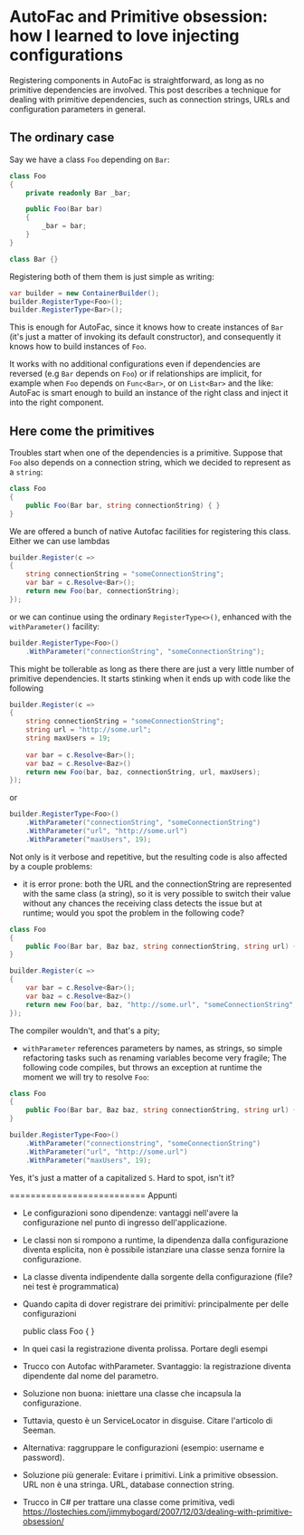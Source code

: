 AutoFac and Primitive obsession: how I learned to love injecting configurations
===============================================================================

Registering components in AutoFac is straightforward, as long as no primitive dependencies are involved. This post describes a technique for dealing with primitive dependencies, such as connection strings, URLs and configuration parameters in general.

## The ordinary case

Say we have a class `Foo` depending on `Bar`: 

```csharp
class Foo
{
    private readonly Bar _bar;

    public Foo(Bar bar)
    {
        _bar = bar;
    }
}

class Bar {}
```

Registering both of them them is just simple as writing:

```csharp
var builder = new ContainerBuilder();
builder.RegisterType<Foo>();
builder.RegisterType<Bar>();
```

This is enough for AutoFac, since it knows how to create instances of `Bar` (it's just a matter of invoking its default constructor), and consequently it knows how to build instances of `Foo`.

It works with no additional configurations even if dependencies are reversed (e.g `Bar` depends on `Foo`) or if relationships are implicit, for example when `Foo` depends on `Func<Bar>`, or on `List<Bar>` and the like: AutoFac is smart enough to build an instance of the right class and inject it into the right component.

## Here come the primitives

Troubles start when one of the dependencies is a primitive. Suppose that `Foo` also depends on a connection string, which we decided to represent as a `string`:

```csharp
class Foo
{
    public Foo(Bar bar, string connectionString) { }
}
```

We are offered a bunch of native Autofac facilities for registering this class. Either we can use lambdas

```csharp
builder.Register(c =>
{
    string connectionString = "someConnectionString";
    var bar = c.Resolve<Bar>();
    return new Foo(bar, connectionString);
});
```

or we can continue using the ordinary `RegisterType<>()`, enhanced with the `withParameter()` facility:

```csharp
builder.RegisterType<Foo>()
    .WithParameter("connectionString", "someConnectionString");
```

This might be tollerable as long as there there are just a very little number of primitive dependencies. It starts stinking when it ends up with code like the following


```csharp
builder.Register(c =>
{
    string connectionString = "someConnectionString";
    string url = "http://some.url";
    string maxUsers = 19;
    
    var bar = c.Resolve<Bar>();
    var baz = c.Resolve<Baz>()
    return new Foo(bar, baz, connectionString, url, maxUsers);
});
```

or

```csharp
builder.RegisterType<Foo>()
	.WithParameter("connectionString", "someConnectionString")
	.WithParameter("url", "http://some.url")
	.WithParameter("maxUsers", 19);
```

Not only is it verbose and repetitive, but the resulting code is also affected by a couple problems:

* it is error prone: both the URL and the connectionString are represented with the same class (a string), so it is very possible to switch their value without any chances the receiving class detects the issue but at runtime; would you spot the problem in the following code?

```csharp
class Foo
{
    public Foo(Bar bar, Baz baz, string connectionString, string url) { }
}

builder.Register(c =>
{
    var bar = c.Resolve<Bar>();
    var baz = c.Resolve<Baz>()
    return new Foo(bar, baz, "http://some.url", "someConnectionString", 19);
});
```

The compiler wouldn't, and that's a pity;

* `withParameter` references parameters by names, as strings, so simple refactoring tasks such as renaming variables become very fragile;
The following code compiles, but throws an exception at runtime the moment we will try to resolve `Foo`:


```csharp
class Foo
{
    public Foo(Bar bar, Baz baz, string connectionString, string url) { }
}

builder.RegisterType<Foo>()
	.WithParameter("connectionstring", "someConnectionString")
	.WithParameter("url", "http://some.url")
	.WithParameter("maxUsers", 19);
```

Yes, it's just a matter of a capitalized `S`. Hard to spot, isn't it?



==========================
Appunti



* Le configurazioni sono dipendenze: vantaggi nell'avere la configurazione nel punto di ingresso dell'applicazione.
* Le classi non si rompono a runtime, la dipendenza dalla configurazione diventa esplicita, non è possibile istanziare una classe senza fornire la configurazione.
* La classe diventa indipendente dalla sorgente della configurazione (file? nei test è programmatica)
* Quando capita di dover registrare dei primitivi: principalmente per delle configurazioni

    public class Foo { }

* In quei casi la registrazione diventa prolissa. Portare degli esempi
* Trucco con Autofac withParameter. Svantaggio: la registrazione diventa dipendente dal nome del parametro.
* Soluzione non buona: iniettare una classe che incapsula la configurazione.
* Tuttavia, questo è un ServiceLocator in disguise. Citare l'articolo di Seeman.
* Alternativa: raggruppare le configurazioni (esempio: username e password).
* Soluzione più generale: Evitare i primitivi. Link a primitive obsession. URL non è una stringa. URL, database connection string.
* Trucco in C# per trattare una classe come primitiva, vedi https://lostechies.com/jimmybogard/2007/12/03/dealing-with-primitive-obsession/
